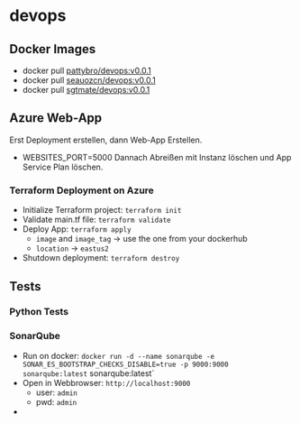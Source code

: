 # devops

## Docker Images
- docker pull [pattybro/devops:v0.0.1](https://hub.docker.com/r/pattybro/devops)
- docker pull [seauozcn/devops:v0.0.1](https://hub.docker.com/r/seauozcn/devops)
- docker pull [sgtmate/devops:v0.0.1](https://hub.docker.com/r/sgtmate/devops)

## Azure Web-App
Erst Deployment erstellen, dann Web-App Erstellen.
- WEBSITES_PORT=5000
Dannach Abreißen mit Instanz löschen und App Service Plan löschen.

### Terraform Deployment on Azure
- Initialize Terraform project: `terraform init`
- Validate main.tf file: `terraform validate`
- Deploy App: `terraform apply`
    - `image` and `image_tag` -> use the one from your dockerhub
    - `location` -> `eastus2`
- Shutdown deployment: `terraform destroy`

## Tests
### Python Tests

### SonarQube
- Run on docker: `docker run -d --name sonarqube -e SONAR_ES_BOOTSTRAP_CHECKS_DISABLE=true -p 9000:9000 sonarqube:latest`
sonarqube:latest`
- Open in Webbrowser: `http://localhost:9000`
    - user: `admin`
    - pwd: `admin`
- 

